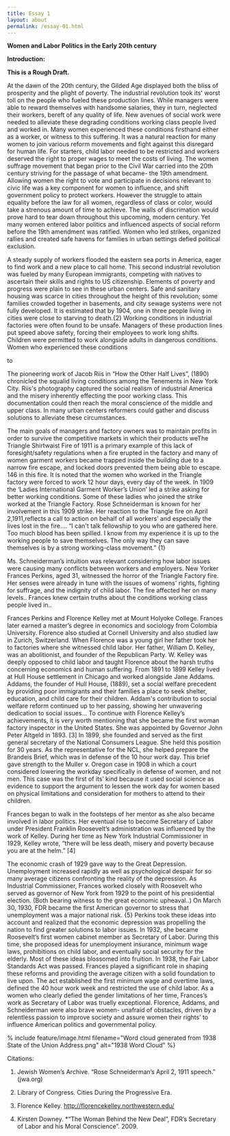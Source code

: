 ```yaml
---
title: Essay 1
layout: about
permalink: /essay-01.html
---
```

**Women and Labor Politics in the Early 20th century**                

**Introduction:**
 

**This is a Rough Draft.**

At the dawn of the 20th century, the Gilded Age displayed both the bliss of prosperity and the plight of poverty. The industrial revolution took its' worst toll on the people who fueled these production lines. While managers were able to reward themselves with handsome salaries, they in turn, neglected their workers, bereft of any quality of life. New avenues of social work were needed to alleviate these degrading conditions working class people lived and worked in. Many women experienced these conditions firsthand either as a worker, or witness to this suffering. It was a natural reaction for many women to join various reform movements and fight against this disregard for human life. For starters, child labor needed to be restricted and workers deserved the right to proper wages to meet the costs of living. The women suffrage movement that began prior to the Civil War carried into the 20th century striving for the passage of what became- the 19th amendment. Allowing women the right to vote and participate in decisions relevant to civic life was a key component for women to influence, and shift government policy to protect workers. However the struggle to attain equality before the law for all women, regardless of class or color, would take a strenous amount of time to achieve.  The walls of discrimation would prove hard to tear down throughout this upcoming, modern century. Yet many women entered labor politics and influenced aspects of social reform before the 19th amendment was ratified. Women who led strikes, organized rallies and created safe havens for families in urban settings defied political exclusion. 

A steady supply of workers flooded the eastern sea ports in America, eager to find work and a new place to call home. This second industrial revolution was fueled by many European immigrants, competing with natives to ascertain their skills and rights to US citizenship. Elements of poverty and progress were plain to see in these urban centers. Safe and sanitary housing was scarce in cities throughout the height of this revolution; some families crowded together in basements, and city sewage systems were not fully developed. It is estimated that by 1904, one in three people living in cities were close to starving to death.{2}  Working conditions in industrial factories were often found to be unsafe. Managers of these production lines put speed above safety, forcing their employees to work long shifts. Children were permitted to work alongside adults in dangerous conditions. Women who experienced these conditions 

 
to 





The pioneering work of Jacob Riis in “How the Other Half Lives”, (1890) chronicled the squalid living conditions among the Tenements in New York City.  Riis's photography captured the social realism of industrial America and the misery inherently effecting the poor working class. This documentation could then reach the moral conscience of the middle and upper class. In many urban centers reformers could gather and discuss solutions to alleviate these circumstances.



The main goals of managers and factory owners was to maintain profits in order to survive the competitive markets in which their products weThe Triangle Shirtwaist Fire of 1911 is a primary example of this lack of foresight/safety regulations when a fire erupted in the factory and many of women garment workers became trapped inside the building due to a narrow fire escape, and locked doors prevented them being able to escape. 146 in this fire. It is noted that the women who worked in the Triangle factory were forced to work 12 hour days, every day of the week.  In 1909 the ‘Ladies International Garment Worker’s Union’ led a strike asking for better working conditions.  Some of these ladies who joined the strike worked at the Triangle Factory.  Rose Schneiderman is known for her involvement in this 1909 strike. Her reaction to the Triangle fire on April 2,1911,reflects a call to action on behalf of all workers’ and especially the lives lost in the fire…. “I can't talk fellowship to you who are gathered here. Too much blood has been spilled. I know from my experience it is up to the working people to save themselves. The only way they can save themselves is by a strong working-class movement.” {1}  

Ms. Schneiderman’s intuition was relevant considering how labor issues were causing many conflicts between workers and employers. 
New Yorker Frances Perkins, aged 31, witnessed the horror of the Triangle Factory fire. Her senses were already in tune with the issues of womens' rights, fighting for suffrage, and the indignity of child labor.  The fire affected her on many levels.. Frances knew certain truths about the conditions working class people lived in.. 

Frances Perkins and Florence Kelley met at Mount Holyoke College. Frances later earned a master’s degree in economics and sociology from Colombia University. Florence also studied at Cornell University and also studied law in Zurich, Switzerland.  When Florence was a young girl her father took her to factories where she witnessed child labor.  Her father, William D. Kelley, was an abolitionist, and founder of the Republican Party. W. Kelley was deeply opposed to child labor and taught Florence about the harsh truths concerning economics and human suffering. From 1891 to 1899 Kelley lived at Hull House settlement in Chicago and worked alongside Jane Addams.  Addams, the founder of Hull House, (1889), set a social welfare precedent by providing poor immigrants and their families a place to seek shelter, education, and child care for their children. Addam's contribution to social welfare reform continued up to her passing, showing her unwavering dedication to social issues... To continue with Florence Kelley’s achievements, it is very worth mentioning that she became the first woman factory inspector in the United States.  She was appointed by Governor John Peter Altgeld in 1893. [3] In 1899, she founded and served as the first general secretary of the National Consumers League.  She held this position for 30 years. As the representative for the NCL, she helped prepare the Brandeis Brief, which was in defense of the 10 hour work day.  This brief gave strength to the Muller v. Oregon case in 1908 in which a court considered lowering the workday specifically in defense of women, and not men.  This case was the first of its’ kind because it used social science as evidence to support the argument to lessen the work day for women based on physical limitations and consideration for mothers to attend to their children. 

Frances began to walk in the footsteps of her mentor as she also became involved in labor politics. Her eventual rise to become Secretary of Labor under President Franklin Roosevelt’s administration was influenced by the work of Kelley.  During her time as New York Industrial Commissioner in 1929, Kelley wrote, “there will be less death, misery and poverty because you are at the helm.” [4] 

The economic crash of 1929 gave way to the Great Depression.  Unemployment increased rapidly as well as psychological despair for so many average citizens confronting the reality of the depression.  As Industrial Commissioner, Frances worked closely with Roosevelt who served as governor of New York from 1929 to the point of his presidential election.  (Both bearing witness to the great economic upheaval..) On March 30, 1930, FDR became the first American governor to stress that unemployment was a major national risk. {5}  Perkins took these ideas into account and realized that the economic depression was propelling the nation to find greater solutions to labor issues.  In 1932, she became Roosevelt’s first women cabinet member as Secretary of Labor. During this time, she proposed ideas for unemployment insurance, minimum wage laws, prohibitions on child labor, and eventually social security for the elderly.  Most of these ideas blossomed into fruition.  In 1938, the Fair Labor Standards Act was passed.  Frances played a significant role in shaping these reforms and providing the average citizen with a solid foundation to live upon. The act established the first minimum wage and overtime laws, defined the 40 hour work week and restricted the use of child labor.  As a women who clearly defied the gender limitations of her time, Frances’s work as Secretary of Labor was truelly exceptional.  Florence, Addams, and Schneiderman were also brave women- unafraid of obstacles, driven by a relentless passion to improve society and assure women their rights’ to influence American politics and governmental policy. 


% include feature/image.html filename="Word cloud generated from 1938 State of the Union Address.png" alt="1938 Word Cloud" %}

   


Citations:

1.  Jewish Women’s Archive. “Rose Schneiderman’s April 2, 1911 speech.” (jwa.org)

2.  Library of Congress.  Cities During the Progressive Era.

3.  Florence Kelley.  http://florencekelley.northwestern.edu/

4.  Kirsten Downey.  *“The Woman Behind the New Deal”, FDR’s Secretary of Labor and his Moral Conscience”. 2009.






